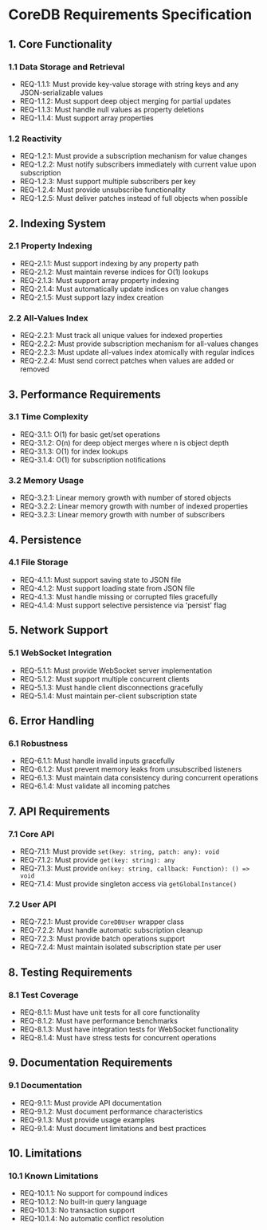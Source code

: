 # CoreDB Requirements Specification

## 1. Core Functionality

### 1.1 Data Storage and Retrieval
- REQ-1.1.1: Must provide key-value storage with string keys and any JSON-serializable values
- REQ-1.1.2: Must support deep object merging for partial updates
- REQ-1.1.3: Must handle null values as property deletions
- REQ-1.1.4: Must support array properties

### 1.2 Reactivity
- REQ-1.2.1: Must provide a subscription mechanism for value changes
- REQ-1.2.2: Must notify subscribers immediately with current value upon subscription
- REQ-1.2.3: Must support multiple subscribers per key
- REQ-1.2.4: Must provide unsubscribe functionality
- REQ-1.2.5: Must deliver patches instead of full objects when possible

## 2. Indexing System

### 2.1 Property Indexing
- REQ-2.1.1: Must support indexing by any property path
- REQ-2.1.2: Must maintain reverse indices for O(1) lookups
- REQ-2.1.3: Must support array property indexing
- REQ-2.1.4: Must automatically update indices on value changes
- REQ-2.1.5: Must support lazy index creation

### 2.2 All-Values Index
- REQ-2.2.1: Must track all unique values for indexed properties
- REQ-2.2.2: Must provide subscription mechanism for all-values changes
- REQ-2.2.3: Must update all-values index atomically with regular indices
- REQ-2.2.4: Must send correct patches when values are added or removed

## 3. Performance Requirements

### 3.1 Time Complexity
- REQ-3.1.1: O(1) for basic get/set operations
- REQ-3.1.2: O(n) for deep object merges where n is object depth
- REQ-3.1.3: O(1) for index lookups
- REQ-3.1.4: O(1) for subscription notifications

### 3.2 Memory Usage
- REQ-3.2.1: Linear memory growth with number of stored objects
- REQ-3.2.2: Linear memory growth with number of indexed properties
- REQ-3.2.3: Linear memory growth with number of subscribers

## 4. Persistence

### 4.1 File Storage
- REQ-4.1.1: Must support saving state to JSON file
- REQ-4.1.2: Must support loading state from JSON file
- REQ-4.1.3: Must handle missing or corrupted files gracefully
- REQ-4.1.4: Must support selective persistence via 'persist' flag

## 5. Network Support

### 5.1 WebSocket Integration
- REQ-5.1.1: Must provide WebSocket server implementation
- REQ-5.1.2: Must support multiple concurrent clients
- REQ-5.1.3: Must handle client disconnections gracefully
- REQ-5.1.4: Must maintain per-client subscription state

## 6. Error Handling

### 6.1 Robustness
- REQ-6.1.1: Must handle invalid inputs gracefully
- REQ-6.1.2: Must prevent memory leaks from unsubscribed listeners
- REQ-6.1.3: Must maintain data consistency during concurrent operations
- REQ-6.1.4: Must validate all incoming patches

## 7. API Requirements

### 7.1 Core API
- REQ-7.1.1: Must provide `set(key: string, patch: any): void`
- REQ-7.1.2: Must provide `get(key: string): any`
- REQ-7.1.3: Must provide `on(key: string, callback: Function): () => void`
- REQ-7.1.4: Must provide singleton access via `getGlobalInstance()`

### 7.2 User API
- REQ-7.2.1: Must provide `CoreDBUser` wrapper class
- REQ-7.2.2: Must handle automatic subscription cleanup
- REQ-7.2.3: Must provide batch operations support
- REQ-7.2.4: Must maintain isolated subscription state per user

## 8. Testing Requirements

### 8.1 Test Coverage
- REQ-8.1.1: Must have unit tests for all core functionality
- REQ-8.1.2: Must have performance benchmarks
- REQ-8.1.3: Must have integration tests for WebSocket functionality
- REQ-8.1.4: Must have stress tests for concurrent operations

## 9. Documentation Requirements

### 9.1 Documentation
- REQ-9.1.1: Must provide API documentation
- REQ-9.1.2: Must document performance characteristics
- REQ-9.1.3: Must provide usage examples
- REQ-9.1.4: Must document limitations and best practices

## 10. Limitations

### 10.1 Known Limitations
- REQ-10.1.1: No support for compound indices
- REQ-10.1.2: No built-in query language
- REQ-10.1.3: No transaction support
- REQ-10.1.4: No automatic conflict resolution